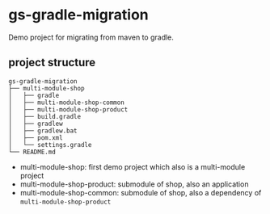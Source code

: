 # gs-gradle-migration

Demo project for migrating from maven to gradle.

## project structure

```shell
gs-gradle-migration
├── multi-module-shop
│   ├── gradle
│   ├── multi-module-shop-common
│   ├── multi-module-shop-product
│   ├── build.gradle
│   ├── gradlew
│   ├── gradlew.bat
│   ├── pom.xml
│   └── settings.gradle
└── README.md
```

- multi-module-shop: first demo project which also is a multi-module project
- multi-module-shop-product: submodule of shop, also an application
- multi-module-shop-common: submodule of shop, also a dependency of `multi-module-shop-product`
